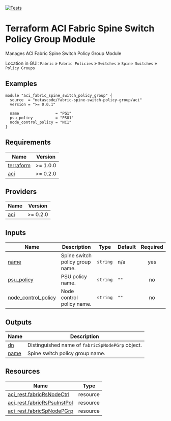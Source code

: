 <!-- BEGIN_TF_DOCS -->
[![Tests](https://github.com/netascode/terraform-aci-fabric-spine-switch-policy-group/actions/workflows/test.yml/badge.svg)](https://github.com/netascode/terraform-aci-fabric-spine-switch-policy-group/actions/workflows/test.yml)

# Terraform ACI Fabric Spine Switch Policy Group Module

Manages ACI Fabric Spine Switch Policy Group Module

Location in GUI:
`Fabric` » `Fabric Policies` » `Switches` » `Spine Switches` » `Policy Groups`

## Examples

```hcl
module "aci_fabric_spine_switch_policy_group" {
  source  = "netascode/fabric-spine-switch-policy-group/aci"
  version = ">= 0.0.1"

  name                = "PG1"
  psu_policy          = "PSU1"
  node_control_policy = "NC1"
}

```

## Requirements

| Name | Version |
|------|---------|
| <a name="requirement_terraform"></a> [terraform](#requirement\_terraform) | >= 1.0.0 |
| <a name="requirement_aci"></a> [aci](#requirement\_aci) | >= 0.2.0 |

## Providers

| Name | Version |
|------|---------|
| <a name="provider_aci"></a> [aci](#provider\_aci) | >= 0.2.0 |

## Inputs

| Name | Description | Type | Default | Required |
|------|-------------|------|---------|:--------:|
| <a name="input_name"></a> [name](#input\_name) | Spine switch policy group name. | `string` | n/a | yes |
| <a name="input_psu_policy"></a> [psu\_policy](#input\_psu\_policy) | PSU policy name. | `string` | `""` | no |
| <a name="input_node_control_policy"></a> [node\_control\_policy](#input\_node\_control\_policy) | Node control policy name. | `string` | `""` | no |

## Outputs

| Name | Description |
|------|-------------|
| <a name="output_dn"></a> [dn](#output\_dn) | Distinguished name of `fabricSpNodePGrp` object. |
| <a name="output_name"></a> [name](#output\_name) | Spine switch policy group name. |

## Resources

| Name | Type |
|------|------|
| [aci_rest.fabricRsNodeCtrl](https://registry.terraform.io/providers/netascode/aci/latest/docs/resources/rest) | resource |
| [aci_rest.fabricRsPsuInstPol](https://registry.terraform.io/providers/netascode/aci/latest/docs/resources/rest) | resource |
| [aci_rest.fabricSpNodePGrp](https://registry.terraform.io/providers/netascode/aci/latest/docs/resources/rest) | resource |
<!-- END_TF_DOCS -->